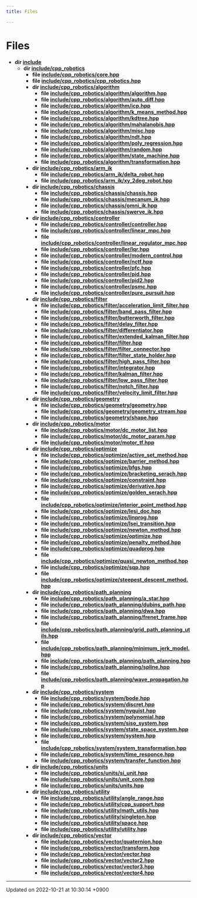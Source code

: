 ```yaml
---
title: Files

---
```


# Files




* **dir [include](/cpp_robotics/doxybook/Files/dir_d44c64559bbebec7f509842c48db8b23/#dir-include)** 
    * **dir [include/cpp_robotics](/cpp_robotics/doxybook/Files/dir_67dcb25ebbd06d7c104622036b0247e2/#dir-include/cpp-robotics)** 
        * **file [include/cpp_robotics/core.hpp](/cpp_robotics/doxybook/Files/core_8hpp/#file-core.hpp)** 
        * **file [include/cpp_robotics/cpp_robotics.hpp](/cpp_robotics/doxybook/Files/cpp__robotics_8hpp/#file-cpp-robotics.hpp)** 
        * **dir [include/cpp_robotics/algorithm](/cpp_robotics/doxybook/Files/dir_c2aadae018d07499e272ef7425a31e4f/#dir-include/cpp-robotics/algorithm)** 
            * **file [include/cpp_robotics/algorithm/algorithm.hpp](/cpp_robotics/doxybook/Files/algorithm_8hpp/#file-algorithm.hpp)** 
            * **file [include/cpp_robotics/algorithm/auto_diff.hpp](/cpp_robotics/doxybook/Files/auto__diff_8hpp/#file-auto-diff.hpp)** 
            * **file [include/cpp_robotics/algorithm/icp.hpp](/cpp_robotics/doxybook/Files/icp_8hpp/#file-icp.hpp)** 
            * **file [include/cpp_robotics/algorithm/k_means_method.hpp](/cpp_robotics/doxybook/Files/k__means__method_8hpp/#file-k-means-method.hpp)** 
            * **file [include/cpp_robotics/algorithm/kdtree.hpp](/cpp_robotics/doxybook/Files/kdtree_8hpp/#file-kdtree.hpp)** 
            * **file [include/cpp_robotics/algorithm/mahalanobis.hpp](/cpp_robotics/doxybook/Files/mahalanobis_8hpp/#file-mahalanobis.hpp)** 
            * **file [include/cpp_robotics/algorithm/misc.hpp](/cpp_robotics/doxybook/Files/misc_8hpp/#file-misc.hpp)** 
            * **file [include/cpp_robotics/algorithm/ndt.hpp](/cpp_robotics/doxybook/Files/ndt_8hpp/#file-ndt.hpp)** 
            * **file [include/cpp_robotics/algorithm/poly_regression.hpp](/cpp_robotics/doxybook/Files/poly__regression_8hpp/#file-poly-regression.hpp)** 
            * **file [include/cpp_robotics/algorithm/random.hpp](/cpp_robotics/doxybook/Files/random_8hpp/#file-random.hpp)** 
            * **file [include/cpp_robotics/algorithm/state_machine.hpp](/cpp_robotics/doxybook/Files/state__machine_8hpp/#file-state-machine.hpp)** 
            * **file [include/cpp_robotics/algorithm/transformation.hpp](/cpp_robotics/doxybook/Files/transformation_8hpp/#file-transformation.hpp)** 
        * **dir [include/cpp_robotics/arm_ik](/cpp_robotics/doxybook/Files/dir_7e879dbdc5c9edf53cad9d774885e9a7/#dir-include/cpp-robotics/arm-ik)** 
            * **file [include/cpp_robotics/arm_ik/delta_robot.hpp](/cpp_robotics/doxybook/Files/delta__robot_8hpp/#file-delta-robot.hpp)** 
            * **file [include/cpp_robotics/arm_ik/xy_2deg_robot.hpp](/cpp_robotics/doxybook/Files/xy__2deg__robot_8hpp/#file-xy-2deg-robot.hpp)** 
        * **dir [include/cpp_robotics/chassis](/cpp_robotics/doxybook/Files/dir_bc9ad42d08f7b854efebf7d8aa67e9d1/#dir-include/cpp-robotics/chassis)** 
            * **file [include/cpp_robotics/chassis/chassis.hpp](/cpp_robotics/doxybook/Files/chassis_8hpp/#file-chassis.hpp)** 
            * **file [include/cpp_robotics/chassis/mecanum_ik.hpp](/cpp_robotics/doxybook/Files/mecanum__ik_8hpp/#file-mecanum-ik.hpp)** 
            * **file [include/cpp_robotics/chassis/omni_ik.hpp](/cpp_robotics/doxybook/Files/omni__ik_8hpp/#file-omni-ik.hpp)** 
            * **file [include/cpp_robotics/chassis/swerve_ik.hpp](/cpp_robotics/doxybook/Files/swerve__ik_8hpp/#file-swerve-ik.hpp)** 
        * **dir [include/cpp_robotics/controller](/cpp_robotics/doxybook/Files/dir_5df22cf9cb50dfe3ed59678e8c651195/#dir-include/cpp-robotics/controller)** 
            * **file [include/cpp_robotics/controller/controller.hpp](/cpp_robotics/doxybook/Files/controller_8hpp/#file-controller.hpp)** 
            * **file [include/cpp_robotics/controller/linear_mpc.hpp](/cpp_robotics/doxybook/Files/linear__mpc_8hpp/#file-linear-mpc.hpp)** 
            * **file [include/cpp_robotics/controller/linear_regulator_mpc.hpp](/cpp_robotics/doxybook/Files/linear__regulator__mpc_8hpp/#file-linear-regulator-mpc.hpp)** 
            * **file [include/cpp_robotics/controller/lqr.hpp](/cpp_robotics/doxybook/Files/lqr_8hpp/#file-lqr.hpp)** 
            * **file [include/cpp_robotics/controller/modern_control.hpp](/cpp_robotics/doxybook/Files/modern__control_8hpp/#file-modern-control.hpp)** 
            * **file [include/cpp_robotics/controller/nctf.hpp](/cpp_robotics/doxybook/Files/nctf_8hpp/#file-nctf.hpp)** 
            * **file [include/cpp_robotics/controller/pfc.hpp](/cpp_robotics/doxybook/Files/pfc_8hpp/#file-pfc.hpp)** 
            * **file [include/cpp_robotics/controller/pid.hpp](/cpp_robotics/doxybook/Files/pid_8hpp/#file-pid.hpp)** 
            * **file [include/cpp_robotics/controller/pid2.hpp](/cpp_robotics/doxybook/Files/pid2_8hpp/#file-pid2.hpp)** 
            * **file [include/cpp_robotics/controller/psmc.hpp](/cpp_robotics/doxybook/Files/psmc_8hpp/#file-psmc.hpp)** 
            * **file [include/cpp_robotics/controller/pure_pursuit.hpp](/cpp_robotics/doxybook/Files/pure__pursuit_8hpp/#file-pure-pursuit.hpp)** 
        * **dir [include/cpp_robotics/filter](/cpp_robotics/doxybook/Files/dir_d46e09745d41c5a7827c5b81f13e5fde/#dir-include/cpp-robotics/filter)** 
            * **file [include/cpp_robotics/filter/acceleration_limit_filter.hpp](/cpp_robotics/doxybook/Files/acceleration__limit__filter_8hpp/#file-acceleration-limit-filter.hpp)** 
            * **file [include/cpp_robotics/filter/band_pass_filter.hpp](/cpp_robotics/doxybook/Files/band__pass__filter_8hpp/#file-band-pass-filter.hpp)** 
            * **file [include/cpp_robotics/filter/butterworth_filter.hpp](/cpp_robotics/doxybook/Files/butterworth__filter_8hpp/#file-butterworth-filter.hpp)** 
            * **file [include/cpp_robotics/filter/delay_filter.hpp](/cpp_robotics/doxybook/Files/delay__filter_8hpp/#file-delay-filter.hpp)** 
            * **file [include/cpp_robotics/filter/differentiator.hpp](/cpp_robotics/doxybook/Files/differentiator_8hpp/#file-differentiator.hpp)** 
            * **file [include/cpp_robotics/filter/extended_kalman_filter.hpp](/cpp_robotics/doxybook/Files/extended__kalman__filter_8hpp/#file-extended-kalman-filter.hpp)** 
            * **file [include/cpp_robotics/filter/filter.hpp](/cpp_robotics/doxybook/Files/filter_8hpp/#file-filter.hpp)** 
            * **file [include/cpp_robotics/filter/filter_connector.hpp](/cpp_robotics/doxybook/Files/filter__connector_8hpp/#file-filter-connector.hpp)** 
            * **file [include/cpp_robotics/filter/filter_state_holder.hpp](/cpp_robotics/doxybook/Files/filter__state__holder_8hpp/#file-filter-state-holder.hpp)** 
            * **file [include/cpp_robotics/filter/high_pass_filter.hpp](/cpp_robotics/doxybook/Files/high__pass__filter_8hpp/#file-high-pass-filter.hpp)** 
            * **file [include/cpp_robotics/filter/integrator.hpp](/cpp_robotics/doxybook/Files/integrator_8hpp/#file-integrator.hpp)** 
            * **file [include/cpp_robotics/filter/kalman_filter.hpp](/cpp_robotics/doxybook/Files/kalman__filter_8hpp/#file-kalman-filter.hpp)** 
            * **file [include/cpp_robotics/filter/low_pass_filter.hpp](/cpp_robotics/doxybook/Files/low__pass__filter_8hpp/#file-low-pass-filter.hpp)** 
            * **file [include/cpp_robotics/filter/notch_filter.hpp](/cpp_robotics/doxybook/Files/notch__filter_8hpp/#file-notch-filter.hpp)** 
            * **file [include/cpp_robotics/filter/velocity_limit_filter.hpp](/cpp_robotics/doxybook/Files/velocity__limit__filter_8hpp/#file-velocity-limit-filter.hpp)** 
        * **dir [include/cpp_robotics/geometry](/cpp_robotics/doxybook/Files/dir_4247061a1141e797ef60959306008361/#dir-include/cpp-robotics/geometry)** 
            * **file [include/cpp_robotics/geometry/geometry.hpp](/cpp_robotics/doxybook/Files/geometry_8hpp/#file-geometry.hpp)** 
            * **file [include/cpp_robotics/geometry/geometry_stream.hpp](/cpp_robotics/doxybook/Files/geometry__stream_8hpp/#file-geometry-stream.hpp)** 
            * **file [include/cpp_robotics/geometry/shape.hpp](/cpp_robotics/doxybook/Files/shape_8hpp/#file-shape.hpp)** 
        * **dir [include/cpp_robotics/motor](/cpp_robotics/doxybook/Files/dir_87a81676224789efbbd31189f8c15377/#dir-include/cpp-robotics/motor)** 
            * **file [include/cpp_robotics/motor/dc_motor_list.hpp](/cpp_robotics/doxybook/Files/dc__motor__list_8hpp/#file-dc-motor-list.hpp)** 
            * **file [include/cpp_robotics/motor/dc_motor_param.hpp](/cpp_robotics/doxybook/Files/dc__motor__param_8hpp/#file-dc-motor-param.hpp)** 
            * **file [include/cpp_robotics/motor/motor_tf.hpp](/cpp_robotics/doxybook/Files/motor__tf_8hpp/#file-motor-tf.hpp)** 
        * **dir [include/cpp_robotics/optimize](/cpp_robotics/doxybook/Files/dir_dbe6a3823a6e2aee897d3ebf7d75d548/#dir-include/cpp-robotics/optimize)** 
            * **file [include/cpp_robotics/optimize/active_set_method.hpp](/cpp_robotics/doxybook/Files/active__set__method_8hpp/#file-active-set-method.hpp)** 
            * **file [include/cpp_robotics/optimize/barrier_method.hpp](/cpp_robotics/doxybook/Files/barrier__method_8hpp/#file-barrier-method.hpp)** 
            * **file [include/cpp_robotics/optimize/bfgs.hpp](/cpp_robotics/doxybook/Files/bfgs_8hpp/#file-bfgs.hpp)** 
            * **file [include/cpp_robotics/optimize/bracketing_serach.hpp](/cpp_robotics/doxybook/Files/bracketing__serach_8hpp/#file-bracketing-serach.hpp)** 
            * **file [include/cpp_robotics/optimize/constraint.hpp](/cpp_robotics/doxybook/Files/constraint_8hpp/#file-constraint.hpp)** 
            * **file [include/cpp_robotics/optimize/derivative.hpp](/cpp_robotics/doxybook/Files/derivative_8hpp/#file-derivative.hpp)** 
            * **file [include/cpp_robotics/optimize/golden_serach.hpp](/cpp_robotics/doxybook/Files/golden__serach_8hpp/#file-golden-serach.hpp)** 
            * **file [include/cpp_robotics/optimize/interior_point_method.hpp](/cpp_robotics/doxybook/Files/interior__point__method_8hpp/#file-interior-point-method.hpp)** 
            * **file [include/cpp_robotics/optimize/lesi_doc.hpp](/cpp_robotics/doxybook/Files/lesi__doc_8hpp/#file-lesi-doc.hpp)** 
            * **file [include/cpp_robotics/optimize/linprog.hpp](/cpp_robotics/doxybook/Files/linprog_8hpp/#file-linprog.hpp)** 
            * **file [include/cpp_robotics/optimize/lsei_transition.hpp](/cpp_robotics/doxybook/Files/lsei__transition_8hpp/#file-lsei-transition.hpp)** 
            * **file [include/cpp_robotics/optimize/newton_method.hpp](/cpp_robotics/doxybook/Files/newton__method_8hpp/#file-newton-method.hpp)** 
            * **file [include/cpp_robotics/optimize/optimize.hpp](/cpp_robotics/doxybook/Files/optimize_8hpp/#file-optimize.hpp)** 
            * **file [include/cpp_robotics/optimize/penalty_method.hpp](/cpp_robotics/doxybook/Files/penalty__method_8hpp/#file-penalty-method.hpp)** 
            * **file [include/cpp_robotics/optimize/quadprog.hpp](/cpp_robotics/doxybook/Files/quadprog_8hpp/#file-quadprog.hpp)** 
            * **file [include/cpp_robotics/optimize/quasi_newton_method.hpp](/cpp_robotics/doxybook/Files/quasi__newton__method_8hpp/#file-quasi-newton-method.hpp)** 
            * **file [include/cpp_robotics/optimize/sqp.hpp](/cpp_robotics/doxybook/Files/sqp_8hpp/#file-sqp.hpp)** 
            * **file [include/cpp_robotics/optimize/steepest_descent_method.hpp](/cpp_robotics/doxybook/Files/steepest__descent__method_8hpp/#file-steepest-descent-method.hpp)** 
        * **dir [include/cpp_robotics/path_planning](/cpp_robotics/doxybook/Files/dir_b08c5c51b4051026c781f1fcc98ccd3c/#dir-include/cpp-robotics/path-planning)** 
            * **file [include/cpp_robotics/path_planning/a_star.hpp](/cpp_robotics/doxybook/Files/a__star_8hpp/#file-a-star.hpp)** 
            * **file [include/cpp_robotics/path_planning/dubins_path.hpp](/cpp_robotics/doxybook/Files/dubins__path_8hpp/#file-dubins-path.hpp)** 
            * **file [include/cpp_robotics/path_planning/dwa.hpp](/cpp_robotics/doxybook/Files/dwa_8hpp/#file-dwa.hpp)** 
            * **file [include/cpp_robotics/path_planning/frenet_frame.hpp](/cpp_robotics/doxybook/Files/frenet__frame_8hpp/#file-frenet-frame.hpp)** 
            * **file [include/cpp_robotics/path_planning/grid_path_planning_utils.hpp](/cpp_robotics/doxybook/Files/grid__path__planning__utils_8hpp/#file-grid-path-planning-utils.hpp)** 
            * **file [include/cpp_robotics/path_planning/minimum_jerk_model.hpp](/cpp_robotics/doxybook/Files/minimum__jerk__model_8hpp/#file-minimum-jerk-model.hpp)** 
            * **file [include/cpp_robotics/path_planning/path_planning.hpp](/cpp_robotics/doxybook/Files/path__planning_8hpp/#file-path-planning.hpp)** 
            * **file [include/cpp_robotics/path_planning/spline.hpp](/cpp_robotics/doxybook/Files/spline_8hpp/#file-spline.hpp)** 
            * **file [include/cpp_robotics/path_planning/wave_propagation.hpp](/cpp_robotics/doxybook/Files/wave__propagation_8hpp/#file-wave-propagation.hpp)** 
        * **dir [include/cpp_robotics/system](/cpp_robotics/doxybook/Files/dir_638b28e3ebdf4d55edeb748f267e8fbb/#dir-include/cpp-robotics/system)** 
            * **file [include/cpp_robotics/system/bode.hpp](/cpp_robotics/doxybook/Files/bode_8hpp/#file-bode.hpp)** 
            * **file [include/cpp_robotics/system/discret.hpp](/cpp_robotics/doxybook/Files/discret_8hpp/#file-discret.hpp)** 
            * **file [include/cpp_robotics/system/nyquist.hpp](/cpp_robotics/doxybook/Files/nyquist_8hpp/#file-nyquist.hpp)** 
            * **file [include/cpp_robotics/system/polynomial.hpp](/cpp_robotics/doxybook/Files/polynomial_8hpp/#file-polynomial.hpp)** 
            * **file [include/cpp_robotics/system/siso_system.hpp](/cpp_robotics/doxybook/Files/siso__system_8hpp/#file-siso-system.hpp)** 
            * **file [include/cpp_robotics/system/state_space_system.hpp](/cpp_robotics/doxybook/Files/state__space__system_8hpp/#file-state-space-system.hpp)** 
            * **file [include/cpp_robotics/system/system.hpp](/cpp_robotics/doxybook/Files/system_8hpp/#file-system.hpp)** 
            * **file [include/cpp_robotics/system/system_transformation.hpp](/cpp_robotics/doxybook/Files/system__transformation_8hpp/#file-system-transformation.hpp)** 
            * **file [include/cpp_robotics/system/time_responce.hpp](/cpp_robotics/doxybook/Files/time__responce_8hpp/#file-time-responce.hpp)** 
            * **file [include/cpp_robotics/system/transfer_function.hpp](/cpp_robotics/doxybook/Files/transfer__function_8hpp/#file-transfer-function.hpp)** 
        * **dir [include/cpp_robotics/units](/cpp_robotics/doxybook/Files/dir_48ee8a7d844e7fcc20daa8cf77f195e8/#dir-include/cpp-robotics/units)** 
            * **file [include/cpp_robotics/units/si_unit.hpp](/cpp_robotics/doxybook/Files/si__unit_8hpp/#file-si-unit.hpp)** 
            * **file [include/cpp_robotics/units/unit_core.hpp](/cpp_robotics/doxybook/Files/unit__core_8hpp/#file-unit-core.hpp)** 
            * **file [include/cpp_robotics/units/units.hpp](/cpp_robotics/doxybook/Files/units_8hpp/#file-units.hpp)** 
        * **dir [include/cpp_robotics/utility](/cpp_robotics/doxybook/Files/dir_2ea8a390efb1067dce8bd4c72d5b1bee/#dir-include/cpp-robotics/utility)** 
            * **file [include/cpp_robotics/utility/angle_range.hpp](/cpp_robotics/doxybook/Files/angle__range_8hpp/#file-angle-range.hpp)** 
            * **file [include/cpp_robotics/utility/cpp_support.hpp](/cpp_robotics/doxybook/Files/cpp__support_8hpp/#file-cpp-support.hpp)** 
            * **file [include/cpp_robotics/utility/math_utils.hpp](/cpp_robotics/doxybook/Files/math__utils_8hpp/#file-math-utils.hpp)** 
            * **file [include/cpp_robotics/utility/singleton.hpp](/cpp_robotics/doxybook/Files/singleton_8hpp/#file-singleton.hpp)** 
            * **file [include/cpp_robotics/utility/space.hpp](/cpp_robotics/doxybook/Files/space_8hpp/#file-space.hpp)** 
            * **file [include/cpp_robotics/utility/utility.hpp](/cpp_robotics/doxybook/Files/utility_8hpp/#file-utility.hpp)** 
        * **dir [include/cpp_robotics/vector](/cpp_robotics/doxybook/Files/dir_36b0cd5dd5e5d52e27c3e8401d5f16d3/#dir-include/cpp-robotics/vector)** 
            * **file [include/cpp_robotics/vector/quaternion.hpp](/cpp_robotics/doxybook/Files/quaternion_8hpp/#file-quaternion.hpp)** 
            * **file [include/cpp_robotics/vector/transform.hpp](/cpp_robotics/doxybook/Files/transform_8hpp/#file-transform.hpp)** 
            * **file [include/cpp_robotics/vector/vector.hpp](/cpp_robotics/doxybook/Files/vector_8hpp/#file-vector.hpp)** 
            * **file [include/cpp_robotics/vector/vector2.hpp](/cpp_robotics/doxybook/Files/vector2_8hpp/#file-vector2.hpp)** 
            * **file [include/cpp_robotics/vector/vector3.hpp](/cpp_robotics/doxybook/Files/vector3_8hpp/#file-vector3.hpp)** 
            * **file [include/cpp_robotics/vector/vector4.hpp](/cpp_robotics/doxybook/Files/vector4_8hpp/#file-vector4.hpp)** 



-------------------------------

Updated on 2022-10-21 at 10:30:14 +0900
